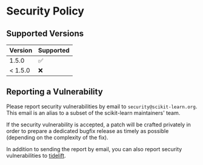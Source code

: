 # Security Policy

## Supported Versions

| Version       | Supported          |
| ------------- | ------------------ |
| 1.5.0         | :white_check_mark: |
| < 1.5.0       | :x:                |

## Reporting a Vulnerability

Please report security vulnerabilities by email to `security@scikit-learn.org`.
This email is an alias to a subset of the scikit-learn maintainers' team.

If the security vulnerability is accepted, a patch will be crafted privately
in order to prepare a dedicated bugfix release as timely as possible (depending
on the complexity of the fix).

In addition to sending the report by email, you can also report security
vulnerabilities to [tidelift](https://tidelift.com/security).
